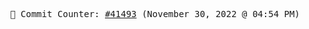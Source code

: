 <p align="center">
    <samp>
        📮 Commit Counter: <a href="https://github.com/Javascript-void0/Javascript-void0/commits/main">#41493</a> (November 30, 2022 @ 04:54 PM)
    </samp>
</p>